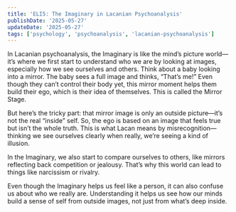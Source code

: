 ```yaml
---
title: 'ELI5: The Imaginary in Lacanian Psychoanalysis'
publishDate: '2025-05-27'
updateDate: '2025-05-27'
tags: ['psychology', 'psychoanalysis', 'lacanian-psychoanalysis']
---
```


In Lacanian psychoanalysis, the Imaginary is like the mind’s picture world—it’s where we first start to understand who we are by looking at images, especially how we see ourselves and others. Think about a baby looking into a mirror. The baby sees a full image and thinks, “That’s me!” Even though they can’t control their body yet, this mirror moment helps them build their ego, which is their idea of themselves. This is called the Mirror Stage.

But here’s the tricky part: that mirror image is only an outside picture—it’s not the real “inside” self. So, the ego is based on an image that feels true but isn’t the whole truth. This is what Lacan means by misrecognition—thinking we see ourselves clearly when really, we’re seeing a kind of illusion.

In the Imaginary, we also start to compare ourselves to others, like mirrors reflecting back competition or jealousy. That’s why this world can lead to things like narcissism or rivalry.

Even though the Imaginary helps us feel like a person, it can also confuse us about who we really are. Understanding it helps us see how our minds build a sense of self from outside images, not just from what’s deep inside.
